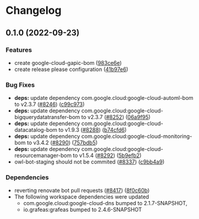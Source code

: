 # Changelog

## 0.1.0 (2022-09-23)


### Features

* create google-cloud-gapic-bom ([983ce6e](https://github.com/googleapis/google-cloud-java/commit/983ce6e1f49f4ceb47868510d9eb5ba08a58d8a9))
* create release please configuration ([41b97e6](https://github.com/googleapis/google-cloud-java/commit/41b97e6d0d38a54fbabf51a3069bf1473c48f730))


### Bug Fixes

* **deps:** update dependency com.google.cloud:google-cloud-automl-bom to v2.3.7 ([#8246](https://github.com/googleapis/google-cloud-java/issues/8246)) ([c99c973](https://github.com/googleapis/google-cloud-java/commit/c99c973ccb5f59f760b244c274f19320beb85885))
* **deps:** update dependency com.google.cloud:google-cloud-bigquerydatatransfer-bom to v2.3.7 ([#8252](https://github.com/googleapis/google-cloud-java/issues/8252)) ([06a9f95](https://github.com/googleapis/google-cloud-java/commit/06a9f959c0145586640c59a3f69e1eac6a6759c1))
* **deps:** update dependency com.google.cloud:google-cloud-datacatalog-bom to v1.9.3 ([#8288](https://github.com/googleapis/google-cloud-java/issues/8288)) ([b74cfd6](https://github.com/googleapis/google-cloud-java/commit/b74cfd61f54dd2cec67b6a18e7ffd64763e9c193))
* **deps:** update dependency com.google.cloud:google-cloud-monitoring-bom to v3.4.2 ([#8290](https://github.com/googleapis/google-cloud-java/issues/8290)) ([757bdb5](https://github.com/googleapis/google-cloud-java/commit/757bdb50aec4a4f5fe664a9f9f22ce9679605a94))
* **deps:** update dependency com.google.cloud:google-cloud-resourcemanager-bom to v1.5.4 ([#8292](https://github.com/googleapis/google-cloud-java/issues/8292)) ([5b9efb2](https://github.com/googleapis/google-cloud-java/commit/5b9efb2f02cccde4c3b97af04ab7693fa823ce07))
* owl-bot-staging should not be commited ([#8337](https://github.com/googleapis/google-cloud-java/issues/8337)) ([c9bb4a9](https://github.com/googleapis/google-cloud-java/commit/c9bb4a97aa19032b78c86c951fe9920f24ac4eec))


### Dependencies

* reverting renovate bot pull requests ([#8417](https://github.com/googleapis/google-cloud-java/issues/8417)) ([8f0c60b](https://github.com/googleapis/google-cloud-java/commit/8f0c60bde446acccc665eb7894723632eefc3503))
* The following workspace dependencies were updated
    * com.google.cloud:google-cloud-dns bumped to 2.1.7-SNAPSHOT,
    * io.grafeas:grafeas bumped to 2.4.6-SNAPSHOT
